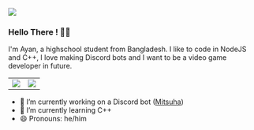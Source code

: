 ![](https://komarev.com/ghpvc/?username=theRealAyan)
### Hello There ! 👋🏼

I'm Ayan, a highschool student from Bangladesh. I like to code in NodeJS and C++, I love making Discord bots and I want to be a video game developer in future.

<table>
  <tr>
    <td align="center" style="padding=0;width=50%;">
      <img align="center" style="padding=0;" src="https://github-readme-stats.vercel.app/api/?username=theRealAyan&show_icons=true&title_color=4F8CC9&text_color=9f9f9f&bg_color=00000000&hide_border=true&icon_color=4F8CC9&hide_title=true&count_private=true" />
    </td>
    <td align="center" style="padding=0;width=50%;">
      <img align="center" style="padding=0;" src="https://github-readme-stats.vercel.app/api/top-langs/?username=theRealAyan&layout=compact&show_icons=true&title_color=4F8CC9&text_color=9f9f9f&bg_color=00000000&hide_border=true&icon_color=00000000&count_private=true&extra=skyra-project/skyra,skyra.pw,alestra,skyra-sharp,lycore,aurora,char,timestamp,anti-user-gateway,orm,eslint-config;binarytf/binarytf;discordjs/discord.js,collection;novariableglobal/mood,g.shift,global-engine;sapphire-project/framework,pieces,plugins,utilities" />
    </td>
  </tr>
</table>

- 🔭 I’m currently working on a Discord bot ([Mitsuha](https://github.com/theRealAyan/mitsuha-project))
- 🌱 I’m currently learning C++
- 😄 Pronouns: he/him
